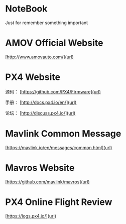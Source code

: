 # NoteBook
Just for remember something important

# AMOV Official Website

[http://www.amovauto.com/](url)

# PX4 Website

源码：
[https://github.com/PX4/Firmware](url)

手册：
[http://docs.px4.io/en/](url)

论坛：
[http://discuss.px4.io/](url)

# Mavlink Common Message

[https://mavlink.io/en/messages/common.html](url)

# Mavros Website

[https://github.com/mavlink/mavros](url)

# PX4 Online Flight Review

[https://logs.px4.io/](url)
